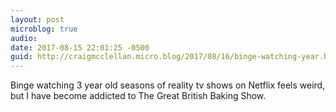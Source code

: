 ```yaml
---
layout: post
microblog: true
audio: 
date: 2017-08-15 22:01:25 -0500
guid: http://craigmcclellan.micro.blog/2017/08/16/binge-watching-year.html
---
```

Binge watching 3 year old seasons of reality tv shows on Netflix feels weird, but I have become addicted to The Great British Baking Show.
